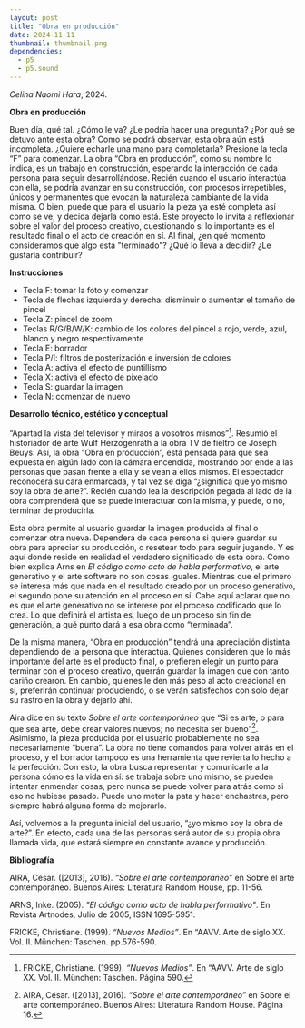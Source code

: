 ```yaml
---
layout: post
title: "Obra en producción"
date: 2024-11-11
thumbnail: thumbnail.png
dependencies:
  - p5
  - p5.sound
---
```


<div id="div-sketch">
  <script type="text/javascript" src="sketch.js"></script>
</div>

_Celina Naomi Hara_, 2024.

**Obra en producción**

Buen día, qué tal. ¿Cómo le va? ¿Le podría hacer una pregunta? ¿Por qué se detuvo ante esta obra? Como se podrá observar, esta obra aún está incompleta. ¿Quiere echarle una mano para completarla? Presione la tecla “F” para comenzar.
La obra “Obra en producción”, como su nombre lo indica, es un trabajo en construcción, esperando la interacción de cada persona para seguir desarrollándose. Recién cuando el usuario interactúa con ella, se podría avanzar en su construcción, con procesos irrepetibles, únicos y permanentes que evocan la naturaleza cambiante de la vida misma. O bien, puede que para el usuario la pieza ya esté completa así como se ve, y decida dejarla como está. 
Este proyecto lo invita a reflexionar sobre el valor del proceso creativo, cuestionando si lo importante es el resultado final o el acto de creación en sí. Al final, ¿en qué momento consideramos que algo está "terminado"? ¿Qué lo lleva a decidir? ¿Le gustaría contribuir?

**Instrucciones**

* Tecla F: tomar la foto y comenzar
* Tecla de flechas izquierda y derecha: disminuir o aumentar el tamaño de pincel
* Tecla Z: pincel de zoom
* Teclas R/G/B/W/K: cambio de los colores del pincel a rojo, verde, azul, blanco y negro respectivamente
* Tecla E: borrador
* Tecla P/I: filtros de posterización e inversión de colores
* Tecla A: activa el efecto de puntillismo
* Tecla X: activa el efecto de pixelado
* Tecla S: guardar la imagen
* Tecla N: comenzar de nuevo

**Desarrollo técnico, estético y conceptual**

“Apartad la vista del televisor y miraos a vosotros mismos”[^1]. Resumió el historiador de arte Wulf Herzogenrath a la obra TV de fieltro de Joseph Beuys. Así, la obra “Obra en producción”, está pensada para que sea expuesta en algún lado con la cámara encendida, mostrando por ende a las personas que pasan frente a ella y se vean a ellos mismos. El espectador reconocerá su cara enmarcada, y tal vez se diga “¿significa que yo mismo soy la obra de arte?”. Recién cuando lea la descripción pegada al lado de la obra comprenderá que se puede interactuar con la misma, y puede, o no, terminar de producirla.

Esta obra permite al usuario guardar la imagen producida al final o comenzar otra nueva. Dependerá de cada persona si quiere guardar su obra para apreciar su producción, o resetear todo para seguir jugando. Y es aquí donde reside en realidad el verdadero significado de esta obra. Como bien explica Arns en _El código como acto de habla performativo_, el arte generativo y el arte software no son cosas iguales. Mientras que el primero se interesa más que nada en el resultado creado por un proceso generativo, el segundo pone su atención en el proceso en sí. Cabe aquí aclarar que no es que el arte generativo no se interese por el proceso codificado que lo crea. Lo que definirá el artista es, luego de un proceso sin fin de generación, a qué punto dará a esa obra como “terminada”.

De la misma manera, “Obra en producción” tendrá una apreciación distinta dependiendo de la persona que interactúa. Quienes consideren que lo más importante del arte es el producto final, o prefieren elegir un punto para terminar con el proceso creativo, querrán guardar la imagen que con tanto cariño crearon. En cambio, quienes le den más peso al acto creacional en sí, preferirán continuar produciendo, o se verán satisfechos con solo dejar su rastro en la obra y dejarlo ahí.

Aira dice en su texto _Sobre el arte contemporáneo_ que “Si es arte, o para que sea arte, debe crear valores nuevos; no necesita ser bueno”[^2]. Asimismo, la pieza producida por el usuario probablemente no sea necesariamente “buena”. La obra no tiene comandos para volver atrás en el proceso, y el borrador tampoco es una herramienta que revierta lo hecho a la perfección. Con esto, la obra busca representar y comunicarle a la persona cómo es la vida en sí: se trabaja sobre uno mismo, se pueden intentar enmendar cosas, pero nunca se puede volver para atrás como si eso no hubiese pasado. Puede uno meter la pata y hacer enchastres, pero siempre habrá alguna forma de mejorarlo.

Así, volvemos a la pregunta inicial del usuario, “¿yo mismo soy la obra de arte?”. En efecto, cada una de las personas será autor de su propia obra llamada vida, que estará siempre en constante avance y producción.

[^1]: FRICKE, Christiane. (1999). _“Nuevos Medios”_. En “AAVV. Arte de siglo XX. Vol. II. München: Taschen. Página 590.
[^2]: AIRA, César. ([2013], 2016). _“Sobre el arte contemporáneo”_ en Sobre el arte contemporáneo. Buenos Aires: Literatura Random House. Página 16.

**Bibliografía**

AIRA, César. ([2013], 2016). _“Sobre el arte contemporáneo”_ en Sobre el arte contemporáneo. Buenos Aires: Literatura Random House, pp. 11-56.

ARNS, Inke. (2005). _"El código como acto de habla performativo"_. En Revista Artnodes, Julio de 2005, ISSN 1695-5951.

FRICKE, Christiane. (1999). _“Nuevos Medios”_. En “AAVV. Arte de siglo XX. Vol. II. München: Taschen. pp.576-590.
